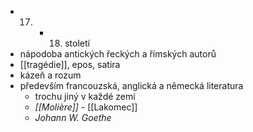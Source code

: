 - 17. - 18. století
- nápodoba antických řeckých a římských autorů
- [[tragédie]], epos, satira
- kázeň a rozum
- především francouzská, anglická a německá literatura
	- trochu jiný v každé zemi
	- *[[Molière]]* - [[Lakomec]]
	- *Johann W. Goethe*